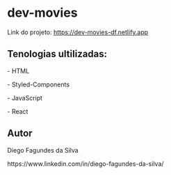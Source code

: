 # dev-movies
Link do projeto: https://dev-movies-df.netlify.app
<br>
<h2>Tenologias ultilizadas:</h2>
<p>- HTML<p>
<p>- Styled-Components<p>
<p>- JavaScript</p>
<p>- React</p>
<h2> Autor </h2>
<p>Diego Fagundes da Silva</p>
https://www.linkedin.com/in/diego-fagundes-da-silva/
